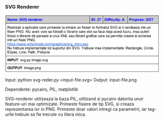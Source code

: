 ### SVG Renderer

![alt text](./task.bmp "nope")

Input: python svg-reder.py <input-file.svg>
Output: input-file.png

Dependente: pycairo, PIL, matplotlib

SVG-renderer utilizeaza la baza PIL, utilizand si pycairo datorita unor feature-uri mai optimizate. Primeste fisiere de tip SVG, si creaza reprezentarea lor in PNG. Primeste doar valori intregi ca parametrii, iar tag-urile trebuie sa fie trecute cu litera mica. 